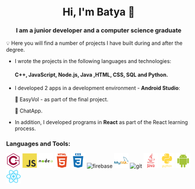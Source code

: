 <div align="center">
  <h1> <b> Hi, I'm Batya 🤗 </b> </h1>                   
  <h3 align="center"> I am a junior developer and a computer science graduate </h3>
</div>
 
 💡 Here you will find a number of projects I have built during and after the degree.

- I wrote the projects in the following languages and technologies:
  #### C++, JavaScript, Node.js, Java ,HTML, CSS, SQL and Python.

- I developed 2 apps in a development environment - **Android Studio**:
  <p> 📱 EasyVol - as part of the final project. </p>
  <p> 📱 ChatApp. </p>
  
- In addition, I developed programs in **React** as part of the React learning process.


<h3 align="left">Languages and Tools:</h3>
<p align="left"> 

 <img src="https://github.com/devicons/devicon/blob/master/icons/cplusplus/cplusplus-line.svg" alt="cpp" width="40" height="40"/>  
 <img src="https://github.com/devicons/devicon/blob/master/icons/javascript/javascript-original.svg" alt="javascript" width="40" height="40"/> 
 <img src="https://github.com/devicons/devicon/blob/master/icons/nodejs/nodejs-original-wordmark.svg" alt="node.js" width="40" height="40"/> 
 <img src="https://github.com/devicons/devicon/blob/master/icons/html5/html5-plain-wordmark.svg" alt="html5" width="40" height="40"/>
 <img src="https://github.com/devicons/devicon/blob/master/icons/css3/css3-plain-wordmark.svg" alt="css3" width="40"   height="40"/>
 <img src="https://www.vectorlogo.zone/logos/firebase/firebase-icon.svg" alt="firebase" width="40" height="40"/>
 <img src="https://github.com/devicons/devicon/blob/master/icons/mysql/mysql-original-wordmark.svg" alt="mysql" width="40" height="40"/>
 <img src="https://www.vectorlogo.zone/logos/git-scm/git-scm-icon.svg" alt="git" width="40" height="40"/>
 <img src="https://github.com/devicons/devicon/blob/master/icons/java/java-plain-wordmark.svg" alt="java" width="40" height="40"/>
 <img src="https://github.com/devicons/devicon/blob/master/icons/python/python-plain-wordmark.svg" alt="python" width="40" height="40"/>
 <img src="https://github.com/devicons/devicon/blob/master/icons/android/android-original.svg" alt="android studio" width="40" height="40"/>
 <img src="https://github.com/devicons/devicon/blob/master/icons/react/react-original.svg" alt="react" width="40" height="40"/>
 
  </p>
